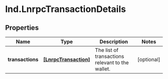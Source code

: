 # lnd.LnrpcTransactionDetails

## Properties

Name | Type | Description | Notes
------------ | ------------- | ------------- | -------------
**transactions** | [**[LnrpcTransaction]**](LnrpcTransaction.md) | The list of transactions relevant to the wallet. | [optional] 


